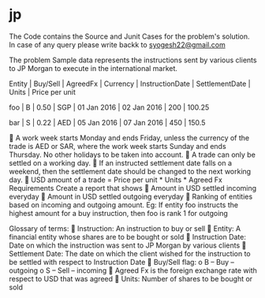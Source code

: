 # jp

The Code contains the Source and Junit Cases for the problem's solution. 
In case of any query please write backk to syogesh22@gmail.com 


The problem
Sample data represents the instructions sent by various clients to JP Morgan to execute in the international
market.

Entity | Buy/Sell |  AgreedFx | Currency | InstructionDate | SettlementDate | Units | Price per unit

foo | B |  0.50 | SGP | 01 Jan 2016 | 02 Jan 2016 | 200 | 100.25

bar | S | 0.22  | AED | 05 Jan 2016 | 07 Jan 2016 |  450 | 150.5

 A work week starts Monday and ends Friday, unless the currency of the trade is AED or SAR, where
the work week starts Sunday and ends Thursday. No other holidays to be taken into account.
 A trade can only be settled on a working day.
 If an instructed settlement date falls on a weekend, then the settlement date should be changed to
the next working day.
 USD amount of a trade = Price per unit * Units * Agreed Fx
Requirements
Create a report that shows
 Amount in USD settled incoming everyday
 Amount in USD settled outgoing everyday
 Ranking of entities based on incoming and outgoing amount. Eg: If entity foo instructs the highest
amount for a buy instruction, then foo is rank 1 for outgoing

Glossary of terms:
 Instruction: An instruction to buy or sell
 Entity: A financial entity whose shares are to be bought or sold
 Instruction Date: Date on which the instruction was sent to JP Morgan by various clients
 Settlement Date: The date on which the client wished for the instruction to be settled with respect
to Instruction Date
 Buy/Sell flag:
o B – Buy – outgoing
o S – Sell – incoming
 Agreed Fx is the foreign exchange rate with respect to USD that was agreed
 Units: Number of shares to be bought or sold
